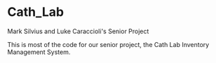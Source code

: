 Cath_Lab
========
Mark Silvius and Luke Caraccioli's Senior Project

This is most of the code for our senior project, the Cath Lab Inventory Management System.
